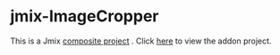 # jmix-ImageCropper
This is a Jmix [composite project](https://docs.jmix.io/jmix/whats-new/index.html#composite-projects) .  Click [here](ImageCropper/README.md) to view the addon project.  
